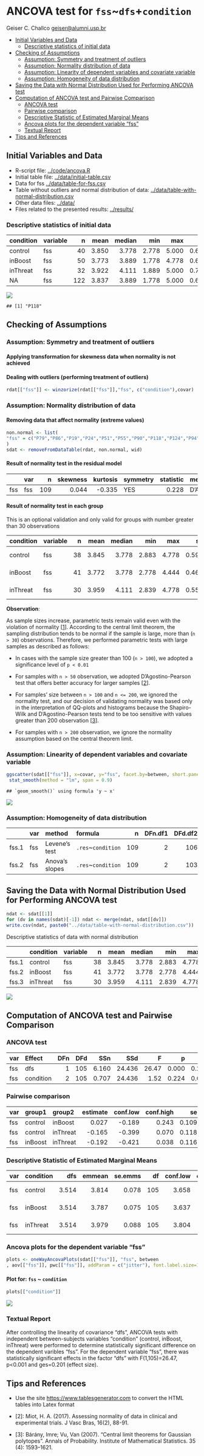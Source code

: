 ANCOVA test for `fss`\~`dfs`+`condition`
================
Geiser C. Challco <geiser@alumni.usp.br>

-   [Initial Variables and Data](#initial-variables-and-data)
    -   [Descriptive statistics of initial
        data](#descriptive-statistics-of-initial-data)
-   [Checking of Assumptions](#checking-of-assumptions)
    -   [Assumption: Symmetry and treatment of
        outliers](#assumption-symmetry-and-treatment-of-outliers)
    -   [Assumption: Normality distribution of
        data](#assumption-normality-distribution-of-data)
    -   [Assumption: Linearity of dependent variables and covariate
        variable](#assumption-linearity-of-dependent-variables-and-covariate-variable)
    -   [Assumption: Homogeneity of data
        distribution](#assumption-homogeneity-of-data-distribution)
-   [Saving the Data with Normal Distribution Used for Performing ANCOVA
    test](#saving-the-data-with-normal-distribution-used-for-performing-ancova-test)
-   [Computation of ANCOVA test and Pairwise
    Comparison](#computation-of-ancova-test-and-pairwise-comparison)
    -   [ANCOVA test](#ancova-test)
    -   [Pairwise comparison](#pairwise-comparison)
    -   [Descriptive Statistic of Estimated Marginal
        Means](#descriptive-statistic-of-estimated-marginal-means)
    -   [Ancova plots for the dependent variable
        “fss”](#ancova-plots-for-the-dependent-variable-fss)
    -   [Textual Report](#textual-report)
-   [Tips and References](#tips-and-references)

## Initial Variables and Data

-   R-script file: [../code/ancova.R](../code/ancova.R)
-   Initial table file:
    [../data/initial-table.csv](../data/initial-table.csv)
-   Data for fss [../data/table-for-fss.csv](../data/table-for-fss.csv)
-   Table without outliers and normal distribution of data:
    [../data/table-with-normal-distribution.csv](../data/table-with-normal-distribution.csv)
-   Other data files: [../data/](../data/)
-   Files related to the presented results: [../results/](../results/)

### Descriptive statistics of initial data

| condition | variable |   n |  mean | median |   min |   max |    sd |    se |    ci |   iqr | symmetry | skewness | kurtosis |
|:----------|:---------|----:|------:|-------:|------:|------:|------:|------:|------:|------:|:---------|---------:|---------:|
| control   | fss      |  40 | 3.850 |  3.778 | 2.778 | 5.000 | 0.644 | 0.102 | 0.206 | 1.028 | YES      |    0.042 |   -1.122 |
| inBoost   | fss      |  50 | 3.773 |  3.889 | 1.778 | 4.778 | 0.658 | 0.093 | 0.187 | 0.861 | NO       |   -0.897 |    0.514 |
| inThreat  | fss      |  32 | 3.922 |  4.111 | 1.889 | 5.000 | 0.702 | 0.124 | 0.253 | 0.944 | NO       |   -0.888 |    0.417 |
| NA        | fss      | 122 | 3.837 |  3.889 | 1.778 | 5.000 | 0.662 | 0.060 | 0.119 | 0.972 | NO       |   -0.613 |    0.131 |

![](ancova_files/figure-gfm/unnamed-chunk-5-1.png)<!-- -->

    ## [1] "P118"

## Checking of Assumptions

### Assumption: Symmetry and treatment of outliers

#### Applying transformation for skewness data when normality is not achieved

#### Dealing with outliers (performing treatment of outliers)

``` r
rdat[["fss"]] <- winzorize(rdat[["fss"]],"fss", c("condition"),covar)
```

### Assumption: Normality distribution of data

#### Removing data that affect normality (extreme values)

``` r
non.normal <- list(
"fss" = c("P79","P86","P19","P24","P51","P55","P90","P118","P124","P94","P67","P97","P99")
)
sdat <- removeFromDataTable(rdat, non.normal, wid)
```

#### Result of normality test in the residual model

|     | var |   n | skewness | kurtosis | symmetry | statistic | method     |     p | p.signif | normality |
|:----|:----|----:|---------:|---------:|:---------|----------:|:-----------|------:|:---------|:----------|
| fss | fss | 109 |    0.044 |   -0.335 | YES      |     0.228 | D’Agostino | 0.892 | ns       | QQ        |

#### Result of normality test in each group

This is an optional validation and only valid for groups with number
greater than 30 observations

| condition | variable |   n |  mean | median |   min |   max |    sd |    se |    ci |   iqr | normality | method       | statistic |     p | p.signif |
|:----------|:---------|----:|------:|-------:|------:|------:|------:|------:|------:|------:|:----------|:-------------|----------:|------:|:---------|
| control   | fss      |  38 | 3.845 |  3.778 | 2.883 | 4.778 | 0.594 | 0.096 | 0.195 | 0.972 | YES       | Shapiro-Wilk |     0.948 | 0.074 | ns       |
| inBoost   | fss      |  41 | 3.772 |  3.778 | 2.778 | 4.444 | 0.461 | 0.072 | 0.146 | 0.667 | YES       | Shapiro-Wilk |     0.946 | 0.052 | ns       |
| inThreat  | fss      |  30 | 3.959 |  4.111 | 2.839 | 4.778 | 0.558 | 0.102 | 0.209 | 0.833 | YES       | Shapiro-Wilk |     0.931 | 0.051 | ns       |

**Observation**:

As sample sizes increase, parametric tests remain valid even with the
violation of normality \[[1](#references)\]. According to the central
limit theorem, the sampling distribution tends to be normal if the
sample is large, more than (`n > 30`) observations. Therefore, we
performed parametric tests with large samples as described as follows:

-   In cases with the sample size greater than 100 (`n > 100`), we
    adopted a significance level of `p < 0.01`

-   For samples with `n > 50` observation, we adopted D’Agostino-Pearson
    test that offers better accuracy for larger samples
    \[[2](#references)\].

-   For samples’ size between `n > 100` and `n <= 200`, we ignored the
    normality test, and our decision of validating normality was based
    only in the interpretation of QQ-plots and histograms because the
    Shapiro-Wilk and D’Agostino-Pearson tests tend to be too sensitive
    with values greater than 200 observation \[[3](#references)\].

-   For samples with `n > 200` observation, we ignore the normality
    assumption based on the central theorem limit.

### Assumption: Linearity of dependent variables and covariate variable

``` r
ggscatter(sdat[["fss"]], x=covar, y="fss", facet.by=between, short.panel.labs = F) + 
 stat_smooth(method = "lm", span = 0.9)
```

    ## `geom_smooth()` using formula 'y ~ x'

![](ancova_files/figure-gfm/unnamed-chunk-12-1.png)<!-- -->

### Assumption: Homogeneity of data distribution

|       | var | method         | formula             |   n | DFn.df1 | DFd.df2 | statistic |     p | p.signif |
|:------|:----|:---------------|:--------------------|----:|--------:|--------:|----------:|------:|:---------|
| fss.1 | fss | Levene’s test  | `.res`\~`condition` | 109 |       2 |     106 |     2.031 | 0.136 | ns       |
| fss.2 | fss | Anova’s slopes | `.res`\~`condition` | 109 |       2 |     103 |     0.185 | 0.832 | ns       |

## Saving the Data with Normal Distribution Used for Performing ANCOVA test

``` r
ndat <- sdat[[1]]
for (dv in names(sdat)[-1]) ndat <- merge(ndat, sdat[[dv]])
write.csv(ndat, paste0("../data/table-with-normal-distribution.csv"))
```

Descriptive statistics of data with normal distribution

|       | condition | variable |   n |  mean | median |   min |   max |    sd |    se |    ci |   iqr |
|:------|:----------|:---------|----:|------:|-------:|------:|------:|------:|------:|------:|------:|
| fss.1 | control   | fss      |  38 | 3.845 |  3.778 | 2.883 | 4.778 | 0.594 | 0.096 | 0.195 | 0.972 |
| fss.2 | inBoost   | fss      |  41 | 3.772 |  3.778 | 2.778 | 4.444 | 0.461 | 0.072 | 0.146 | 0.667 |
| fss.3 | inThreat  | fss      |  30 | 3.959 |  4.111 | 2.839 | 4.778 | 0.558 | 0.102 | 0.209 | 0.833 |

![](ancova_files/figure-gfm/unnamed-chunk-18-1.png)<!-- -->

## Computation of ANCOVA test and Pairwise Comparison

### ANCOVA test

| var | Effect    | DFn | DFd |   SSn |    SSd |     F |     p |   ges | p.signif |
|:----|:----------|----:|----:|------:|-------:|------:|------:|------:|:---------|
| fss | dfs       |   1 | 105 | 6.160 | 24.436 | 26.47 | 0.000 | 0.201 | \*\*\*\* |
| fss | condition |   2 | 105 | 0.707 | 24.436 |  1.52 | 0.224 | 0.028 | ns       |

### Pairwise comparison

| var | group1  | group2   | estimate | conf.low | conf.high |    se | statistic |     p | p.adj | p.adj.signif |
|:----|:--------|:---------|---------:|---------:|----------:|------:|----------:|------:|------:|:-------------|
| fss | control | inBoost  |    0.027 |   -0.189 |     0.243 | 0.109 |     0.248 | 0.805 | 1.000 | ns           |
| fss | control | inThreat |   -0.165 |   -0.399 |     0.070 | 0.118 |    -1.392 | 0.167 | 0.500 | ns           |
| fss | inBoost | inThreat |   -0.192 |   -0.421 |     0.038 | 0.116 |    -1.654 | 0.101 | 0.304 | ns           |

### Descriptive Statistic of Estimated Marginal Means

| var | condition |   dfs | emmean | se.emms |  df | conf.low | conf.high | method       |   n |  mean | median |   min |   max |    sd | se.ds |    ci |   iqr | n.dfs | mean.dfs | median.dfs | min.dfs | max.dfs | sd.dfs | se.dfs | ci.dfs | iqr.dfs | sd.emms |
|:----|:----------|------:|-------:|--------:|----:|---------:|----------:|:-------------|----:|------:|-------:|------:|------:|------:|------:|------:|------:|------:|---------:|-----------:|--------:|--------:|-------:|-------:|-------:|--------:|--------:|
| fss | control   | 3.514 |  3.814 |   0.078 | 105 |    3.658 |     3.970 | Emmeans test |  38 | 3.845 |  3.778 | 2.883 | 4.778 | 0.594 | 0.096 | 0.195 | 0.972 |    38 |    3.573 |      3.556 |   2.778 |   4.122 |  0.368 |  0.060 |  0.121 |   0.528 |   0.484 |
| fss | inBoost   | 3.514 |  3.787 |   0.075 | 105 |    3.637 |     3.936 | Emmeans test |  41 | 3.772 |  3.778 | 2.778 | 4.444 | 0.461 | 0.072 | 0.146 | 0.667 |    41 |    3.486 |      3.444 |   2.444 |   4.333 |  0.501 |  0.078 |  0.158 |   0.667 |   0.483 |
| fss | inThreat  | 3.514 |  3.979 |   0.088 | 105 |    3.804 |     4.153 | Emmeans test |  30 | 3.959 |  4.111 | 2.839 | 4.778 | 0.558 | 0.102 | 0.209 | 0.833 |    30 |    3.477 |      3.500 |   2.556 |   4.272 |  0.511 |  0.093 |  0.191 |   0.556 |   0.483 |

### Ancova plots for the dependent variable “fss”

``` r
plots <- oneWayAncovaPlots(sdat[["fss"]], "fss", between
, aov[["fss"]], pwc[["fss"]], addParam = c("jitter"), font.label.size=14, step.increase=0.25)
```

#### Plot for: `fss` \~ `condition`

``` r
plots[["condition"]]
```

![](ancova_files/figure-gfm/unnamed-chunk-26-1.png)<!-- -->

### Textual Report

After controlling the linearity of covariance “dfs”, ANCOVA tests with
independent between-subjects variables “condition” (control, inBoost,
inThreat) were performed to determine statistically significant
difference on the dependent varibles “fss”. For the dependent variable
“fss”, there was statistically significant effects in the factor “dfs”
with F(1,105)=26.47, p\<0.001 and ges=0.201 (effect size).

## Tips and References

-   Use the site <https://www.tablesgenerator.com> to convert the HTML
    tables into Latex format

-   \[2\]: Miot, H. A. (2017). Assessing normality of data in clinical
    and experimental trials. J Vasc Bras, 16(2), 88-91.

-   \[3\]: Bárány, Imre; Vu, Van (2007). “Central limit theorems for
    Gaussian polytopes”. Annals of Probability. Institute of
    Mathematical Statistics. 35 (4): 1593–1621.
